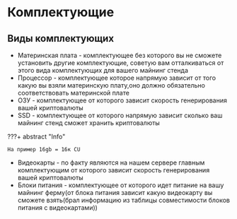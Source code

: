 # Комплектующие



## Виды комплектующих
 - Материнская плата - комплектующее без которого вы не сможете установить другие комплектующие, советую вам отталкиваться от этого вида комплектующих для вашего майнинг стенда
 - Процессор - комплектующее которое напрямую зависит от того какую вы взяли материнскую плату,оно должно обязательно соответствовать материнской плате
 - ОЗУ - комплектующее от которого зависит скорость генерирования вашей криптовалюты
 - SSD - комплектующее от которого напрямую зависит сколько ваш майнинг стенд сможет хранить криптовалюты 

???+ abstract "Info"

    На пример 16gb = 16к CU


 - Видеокарты - по факту являются на нашем сервере главным комплектующим от которого зависит скорость генерирования вашей криптовалюты
 - Блоки питания - комплектующее от которого идет питание на вашу майнинг ферму(от блока питания зависит какую видеокарту вы сможете взять(брал информацию из таблицы совместимости блоков питания с видеокартами))
 

